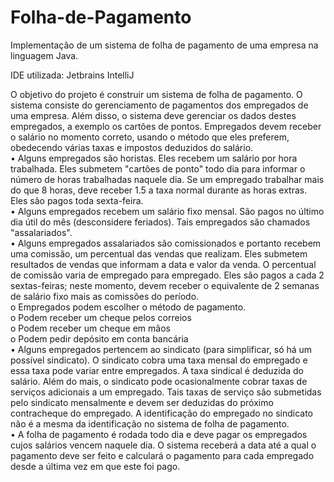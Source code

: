 # Folha-de-Pagamento

Implementação de um sistema de folha de pagamento de uma empresa na linguagem Java. 

IDE utilizada: Jetbrains IntelliJ

O objetivo do projeto é construir um sistema de folha de pagamento. O sistema consiste do  gerenciamento de pagamentos dos empregados de uma empresa. Além disso, o sistema deve  gerenciar os dados destes empregados, a exemplo os cartões de pontos. Empregados devem receber  o salário no momento correto, usando o método que eles preferem, obedecendo várias taxas e  impostos deduzidos do salário.  
  • Alguns empregados são horistas. Eles recebem um salário por hora trabalhada. Eles  submetem "cartões de ponto" todo dia para informar o     número de horas trabalhadas naquele  dia. Se um empregado trabalhar mais do que 8 horas, deve receber 1.5 a taxa normal  durante as horas     extras. Eles são pagos toda sexta-feira.  
  • Alguns empregados recebem um salário fixo mensal. São pagos no último dia útil do mês  (desconsidere feriados). Tais empregados são         chamados "assalariados".  
  • Alguns empregados assalariados são comissionados e portanto recebem uma comissão, um  percentual das vendas que realizam. Eles submetem     resultados de vendas que informam a  data e valor da venda. O percentual de comissão varia de empregado para empregado. Eles  são pagos a     cada 2 sextas-feiras; neste momento, devem receber o equivalente de 2 semanas  de salário fixo mais as comissões do período.  
    o Empregados podem escolher o método de pagamento.  
    o Podem receber um cheque pelos correios  
    o Podem receber um cheque em mãos  
    o Podem pedir depósito em conta bancária  
  • Alguns empregados pertencem ao sindicato (para simplificar, só há um possível sindicato).  O sindicato cobra uma taxa mensal do empregado    e essa taxa pode variar entre  empregados. A taxa sindical é deduzida do salário. Além do mais, o sindicato pode  ocasionalmente cobrar      taxas de serviços adicionais a um empregado. Tais taxas de serviço  são submetidas pelo sindicato mensalmente e devem ser deduzidas do        próximo  contracheque do empregado. A identificação do empregado no sindicato não é a mesma da  identificação no sistema de folha de          pagamento.  
  • A folha de pagamento é rodada todo dia e deve pagar os empregados cujos salários vencem  naquele dia. O sistema receberá a data até a        qual o pagamento deve ser feito e calculará o  pagamento para cada empregado desde a última vez em que este foi pago.
